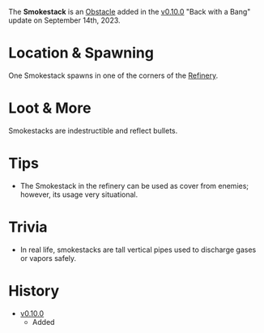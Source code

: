 The **Smokestack** is an [Obstacle](/obstacles) added in the [v0.10.0](https://github.com/HasangerGames/suroi/releases/tag/v0.10.0) "Back with a Bang" update on September 14th, 2023.

# Location & Spawning

One Smokestack spawns in one of the corners of the [Refinery](/buildings/refinery).

# Loot & More

Smokestacks are indestructible and reflect bullets.

# Tips

- The Smokestack in the refinery can be used as cover from enemies; however, its usage very situational.

# Trivia

- In real life, smokestacks are tall vertical pipes used to discharge gases or vapors safely.

# History

- [v0.10.0](https://github.com/HasangerGames/suroi/releases/tag/v0.10.0)
  - Added